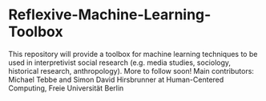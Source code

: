 # Reflexive-Machine-Learning-Toolbox

This repository will provide a toolbox for machine learning techniques to be used in interpretivist social research (e.g. media studies, sociology, historical research, anthropology). More to follow soon! Main contributors: Michael Tebbe and Simon David Hirsbrunner at Human-Centered Computing, Freie Universität Berlin
